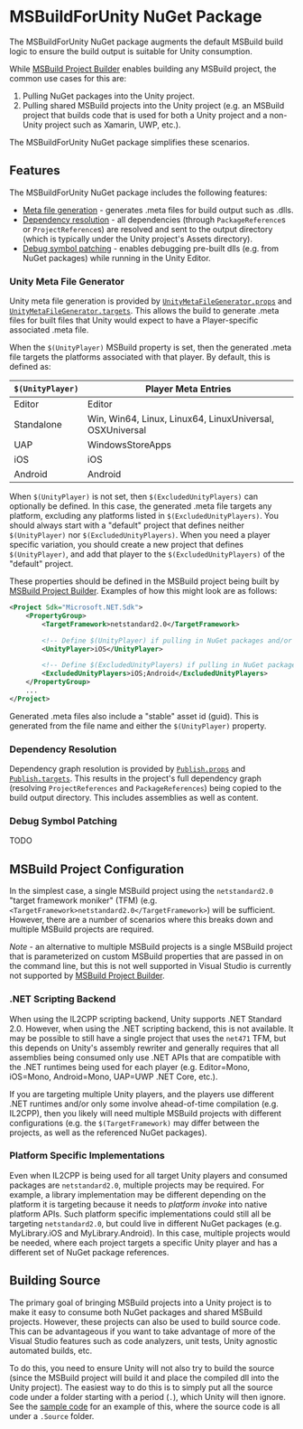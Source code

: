 # MSBuildForUnity NuGet Package

The MSBuildForUnity NuGet package augments the default MSBuild build logic to ensure the build output is suitable for Unity consumption.

While [MSBuild Project Builder](../MSBuildProjectBuilder/MSBuildProjectBuilder.md) enables building any MSBuild project, the common use cases for this are:

1. Pulling NuGet packages into the Unity project.
1. Pulling shared MSBuild projects into the Unity project (e.g. an MSBuild project that builds code that is used for both a Unity project and a non-Unity project such as Xamarin, UWP, etc.).

The MSBuildForUnity NuGet package simplifies these scenarios.

## Features

The MSBuildForUnity NuGet package includes the following features:

- [Meta file generation](#unity-meta-file-generator) - generates .meta files for build output such as .dlls.
- [Dependency resolution](#dependency-resolution) - all dependencies (through `PackageReference`s or `ProjectReference`s) are resolved and sent to the output directory (which is typically under the Unity project's Assets directory).
- [Debug symbol patching](#debug-symbol-patching) - enables debugging pre-built dlls (e.g. from NuGet packages) while running in the Unity Editor.

### Unity Meta File Generator

Unity meta file generation is provided by [`UnityMetaFileGenerator.props`](../../Source/MSBuildTools.Unity.NuGet/UnityMetaFileGenerator.props) and [`UnityMetaFileGenerator.targets`](../../Source/MSBuildTools.Unity.NuGet/UnityMetaFileGenerator.targets). This allows the build to generate .meta files for built files that Unity would expect to have a Player-specific associated .meta file.

When the `$(UnityPlayer)` MSBuild property is set, then the generated .meta file targets the platforms associated with that player. By default, this is defined as:

| `$(UnityPlayer)` | Player Meta Entries                                      |
|------------------|----------------------------------------------------------|
| Editor           | Editor                                                   |
| Standalone       | Win, Win64, Linux, Linux64, LinuxUniversal, OSXUniversal |
| UAP              | WindowsStoreApps                                         |
| iOS              | iOS                                                      |
| Android          | Android                                                  |

When `$(UnityPlayer)` is not set, then `$(ExcludedUnityPlayers)` can optionally be defined. In this case, the generated .meta file targets any platform, excluding any platforms listed in `$(ExcludedUnityPlayers)`. You should always start with a "default" project that defines neither `$(UnityPlayer)` nor `$(ExcludedUnityPlayers)`. When you need a player specific variation, you should create a new project that defines `$(UnityPlayer)`, and add that player to the `$(ExcludedUnityPlayers)` of the "default" project.

These properties should be defined in the MSBuild project being built by [MSBuild Project Builder](../MSBuildProjectBuilder/MSBuildProjectBuilder.md). Examples of how this might look are as follows:

```xml
<Project Sdk="Microsoft.NET.Sdk">
    <PropertyGroup>
        <TargetFramework>netstandard2.0</TargetFramework>

        <!-- Define $(UnityPlayer) if pulling in NuGet packages and/or MSBuild projects for a specific Unity player, such as iOS. -->
        <UnityPlayer>iOS</UnityPlayer>

        <!-- Define $(ExcludedUnityPlayers) if pulling in NuGet packages and/or MSBuild projects for all Unity players except specific Unity players, such as iOS and Android. -->
        <ExcludedUnityPlayers>iOS;Android</ExcludedUnityPlayers>
    </PropertyGroup>
    ...
</Project>
```

Generated .meta files also include a "stable" asset id (guid). This is generated from the file name and either the `$(UnityPlayer)` property.

### Dependency Resolution

Dependency graph resolution is provided by [`Publish.props`](../../Source/MSBuildTools.Unity.NuGet/Publish.props) and [`Publish.targets`](../../Source/MSBuildTools.Unity.NuGet/Publish.targets). This results in the project's full dependency graph (resolving `ProjectReferences` and `PackageReferences`) being copied to the build output directory. This includes assemblies as well as content.

### Debug Symbol Patching

TODO

## MSBuild Project Configuration

In the simplest case, a single MSBuild project using the `netstandard2.0` "target framework moniker" (TFM) (e.g. `<TargetFramework>netstandard2.0</TargetFramework>`) will be sufficient. However, there are a number of scenarios where this breaks down and multiple MSBuild projects are required.

*Note* - an alternative to multiple MSBuild projects is a single MSBuild project that is parameterized on custom MSBuild properties that are passed in on the command line, but this is not well supported in Visual Studio is currently not supported by [MSBuild Project Builder](../MSBuildProjectBuilder/MSBuildProjectBuilder.md).

### .NET Scripting Backend

When using the IL2CPP scripting backend, Unity supports .NET Standard 2.0. However, when using the .NET scripting backend, this is not available. It may be possible to still have a single project that uses the `net471` TFM, but this depends on Unity's assembly rewriter and generally requires that all assemblies being consumed only use .NET APIs that are compatible with the .NET runtimes being used for each player (e.g. Editor=Mono, iOS=Mono, Android=Mono, UAP=UWP .NET Core, etc.).

If you are targeting multiple Unity players, and the players use different .NET runtimes and/or only some involve ahead-of-time compilation (e.g. IL2CPP), then you likely will need multiple MSBuild projects with different configurations (e.g. the `$(TargetFramework)` may differ between the projects, as well as the referenced NuGet packages).

### Platform Specific Implementations

Even when IL2CPP is being used for all target Unity players and consumed packages are `netstandard2.0`, multiple projects may be required. For example, a library implementation may be different depending on the platform it is targeting because it needs to *platform invoke* into native platform APIs. Such platform specific implementations could still all be targeting `netstandard2.0`, but could live in different NuGet packages (e.g. MyLibrary.iOS and MyLibrary.Android). In this case, multiple projects would be needed, where each project targets a specific Unity player and has a different set of NuGet package references.

## Building Source

The primary goal of bringing MSBuild projects into a Unity project is to make it easy to consume both NuGet packages and shared MSBuild projects. However, these projects can also be used to build source code. This can be advantageous if you want to take advantage of more of the Visual Studio features such as code analyzers, unit tests, Unity agnostic automated builds, etc.

To do this, you need to ensure Unity will not also try to build the source (since the MSBuild project will build it and place the compiled dll into the Unity project). The easiest way to do this is to simply put all the source code under a folder starting with a period (`.`), which Unity will then ignore. See the [sample code](../../Source/MSBuildTools.Unity/Assets/Samples/.Source/NetStandardProject/Class1.cs) for an example of this, where the source code is all under a `.Source` folder.